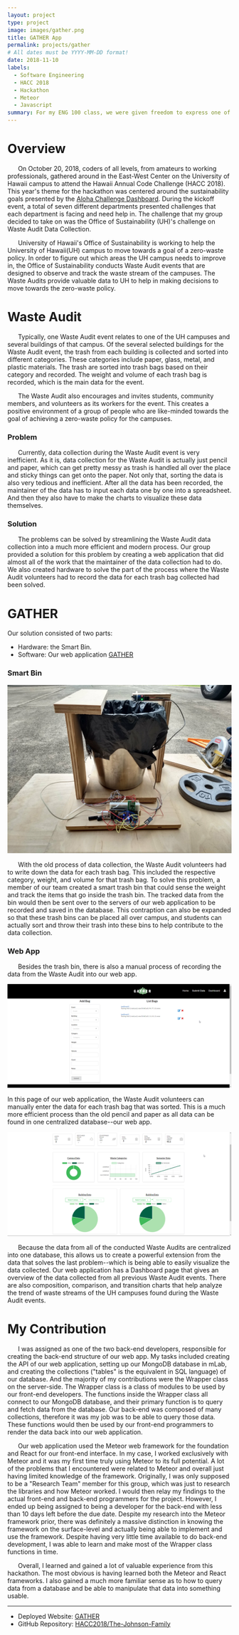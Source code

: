 ```yaml
---
layout: project
type: project
image: images/gather.png
title: GATHER App
permalink: projects/gather
# All dates must be YYYY-MM-DD format!
date: 2018-11-10
labels:
  - Software Engineering
  - HACC 2018
  - Hackathon
  - Meteor
  - Javascript
summary: For my ENG 100 class, we were given freedom to express one of our research papers into a different creative medium. I chose to express my English paper as a program.
---
```

# Overview
&nbsp;&nbsp;&nbsp;&nbsp;&nbsp;&nbsp;On October 20, 2018, coders of all levels, from amateurs to working professionals, gathered around in the East-West Center on the University of Hawaii campus to attend the Hawaii Annual Code Challenge (HACC 2018). This year's theme for the hackathon was centered around the sustainability goals presented by the [Aloha Challenge Dashboard](https://dashboard.hawaii.gov/aloha-challenge). During the kickoff event, a total of seven different departments presented challenges that each department is facing and need help in. The challenge that my group decided to take on was the Office of Sustainability (UH)'s challenge on Waste Audit Data Collection.

&nbsp;&nbsp;&nbsp;&nbsp;&nbsp;&nbsp;University of Hawaii's Office of Sustainability is working to help the University of Hawaii(UH) campus to move towards a goal of a zero-waste policy. In order to figure out which areas the UH campus needs to improve in, the Office of Sustainability conducts Waste Audit events that are designed to observe and track the waste stream of the campuses. The Waste Audits provide valuable data to UH to help in making decisions to move towards the zero-waste policy.

# Waste Audit
&nbsp;&nbsp;&nbsp;&nbsp;&nbsp;&nbsp;Typically, one Waste Audit event relates to one of the UH campuses and several buildings of that campus. Of the several selected buildings for the Waste Audit event, the trash from each building is collected and sorted into different categories. These categories include paper, glass, metal, and plastic materials. The trash are sorted into trash bags based on their category and recorded. The weight and volume of each trash bag is recorded, which is the main data for the event.

&nbsp;&nbsp;&nbsp;&nbsp;&nbsp;&nbsp;The Waste Audit also encourages and invites students, community members, and volunteers as its workers for the event. This creates a positive environment of a group of people who are like-minded towards the goal of achieving a zero-waste policy for the campuses.

### Problem
&nbsp;&nbsp;&nbsp;&nbsp;&nbsp;&nbsp;Currently, data collection during the Waste Audit event is very inefficient. As it is, data collection for the Waste Audit is actually just pencil and paper, which can get pretty messy as trash is handled all over the place and sticky things can get onto the paper. Not only that, sorting the data is also very tedious and inefficient. After all the data has been recorded, the maintainer of the data has to input each data one by one into a spreadsheet. And then they also have to make the charts to visualize these data themselves.

### Solution
&nbsp;&nbsp;&nbsp;&nbsp;&nbsp;&nbsp;The problems can be solved by streamlining the Waste Audit data collection into a much more efficient and modern process. Our group provided a solution for this problem by creating a web application that did almost all of the work that the maintainer of the data collection had to do. We also created hardware to solve the part of the process where the Waste Audit volunteers had to record the data for each trash bag collected had been solved.

# GATHER

Our solution consisted of two parts:
* Hardware: the Smart Bin.
* Software: Our web application [GATHER](http://gather.meteorapp.com/#/)

### Smart Bin
<img class="ui image circular centered" src="../images/trashbin.jpg">

&nbsp;&nbsp;&nbsp;&nbsp;&nbsp;&nbsp;With the old process of data collection, the Waste Audit volunteers had to write down the data for each trash bag. This included the respective category, weight, and volume for that trash bag. To solve this problem, a member of our team created a smart trash bin that could sense the weight and track the items that go inside the trash bin. The tracked data from the bin would then be sent over to the servers of our web application to be recorded and saved in the database. This contraption can also be expanded so that these trash bins can be placed all over campus, and students can actually sort and throw their trash into these bins to help contribute to the data collection.

### Web App
&nbsp;&nbsp;&nbsp;&nbsp;&nbsp;&nbsp;Besides the trash bin, there is also a manual process of recording the data from the Waste Audit into our web app.

<img class="ui image centered" src="../images/gatherapp1.png">

In this page of our web application, the Waste Audit volunteers can manually enter the data for each trash bag that was sorted. This is a much more efficient process than the old pencil and paper as all data can be found in one centralized database--our web app.

<img class="ui image centered" src="../images/gatherapp2.png">

&nbsp;&nbsp;&nbsp;&nbsp;&nbsp;&nbsp;Because the data from all of the conducted Waste Audits are centralized into one database, this allows us to create a powerful extension from the data that solves the last problem--which is being able to easily visualize the data collected. Our web application has a Dashboard page that gives an overview of the data collected from all previous Waste Audit events. There are also composition, comparison, and transition charts that help analyze the trend of waste streams of the UH campuses found during the Waste Audit events.

# My Contribution
&nbsp;&nbsp;&nbsp;&nbsp;&nbsp;&nbsp;I was assigned as one of the two back-end developers, responsible for creating the back-end structure of our web app. My tasks included creating the API of our web application, setting up our MongoDB database in mLab, and creating the collections ("tables" is the equivalent in SQL language) of our database. And the majority of my contributions were the Wrapper class on the server-side. The Wrapper class is a class of modules to be used by our front-end developers. The functions inside the Wrapper class all connect to our MongoDB database, and their primary function is to query and fetch data from the database. Our back-end was composed of many collections, therefore it was my job was to be able to query those data. These functions would then be used by our front-end programmers to render the data back into our web application.

&nbsp;&nbsp;&nbsp;&nbsp;&nbsp;&nbsp;Our web application used the Meteor web framework for the foundation and React for our front-end interface. In my case, I worked exclusively with Meteor and it was my first time truly using Meteor to its full potential. A lot of the problems that I encountered were related to Meteor and overall just having limited knowledge of the framework. Originally, I was only supposed to be a "Research Team" member for this group, which was just to research the libraries and how Meteor worked. I would then relay my findings to the actual front-end and back-end programmers for the project. However, I ended up being assigned to being a developer for the back-end with less than 10 days left before the due date. Despite my research into the Meteor framework prior, there was definitely a massive distinction in knowing the framework on the surface-level and actually being able to implement and use the framework. Despite having very little time available to do back-end development, I was able to learn and make most of the Wrapper class functions in time.

&nbsp;&nbsp;&nbsp;&nbsp;&nbsp;&nbsp;Overall, I learned and gained a lot of valuable experience from this hackathon. The most obvious is having learned both the Meteor and React frameworks. I also gained a much more familiar sense as to how to query data from a database and be able to manipulate that data into something usable. 

---
* Deployed Website: [GATHER](http://gather.meteorapp.com/#/)
* GitHub Repository: <a href="https://github.com/HACC2018/The-Johnson-Family"><i class="large github icon"></i>HACC2018/The-Johnson-Family</a>



